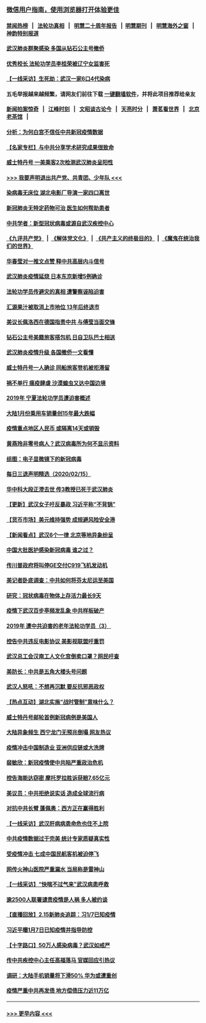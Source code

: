 ### [微信用户指南，使用浏览器打开体验更佳](https://github.com/gfw-breaker/banned-news1/blob/master/indexes/wechat-guide.md?t=0)
#### [禁闻热榜](热点新闻.md?t=0)  &nbsp;&nbsp;|&nbsp;&nbsp; [法轮功真相](https://github.com/gfw-breaker/truth/blob/master/README.md?t=0) &nbsp;&nbsp;|&nbsp;&nbsp; [明慧二十周年报告](https://github.com/gfw-breaker/mh-reports/blob/master/README.md?t=0) &nbsp;&nbsp;|&nbsp;&nbsp;[明慧期刊](https://github.com/gfw-breaker/mh-qikan) &nbsp;&nbsp;|&nbsp;&nbsp; [明慧海外之窗](https://github.com/gfw-breaker/mh-news/blob/master/README.md?t=0) &nbsp;&nbsp;|&nbsp;&nbsp; [神韵特别报道](https://github.com/gfw-breaker/mh-news/blob/master/shenyun.md?t=0)
#### [武汉肺炎群聚感染 多国从钻石公主号撤侨](../pages/nsc413/n11873416.md?t=02170122) 
#### [优秀校长 法轮功学员李桂荣被辽宁女监害死](../pages/nsc413/n11873018.md?t=02170122) 
#### [【一线采访】生死劫：武汉一家6口4代染病](../pages/nsc413/n11872460.md?t=02170122) 
#### 五毛举报越来越频繁，请网友们前往下载 [一键翻墙软件](https://github.com/gfw-breaker/ssr-accounts)，并将此项目推荐给亲友
#### [新闻拍案惊奇](https://github.com/gfw-breaker/banned-news1/blob/master/pages/link4.md) &nbsp;&nbsp;|&nbsp;&nbsp; [江峰时刻](https://github.com/gfw-breaker/banned-news1/blob/master/pages/link4.md) &nbsp;&nbsp;|&nbsp;&nbsp; [文昭谈古论今](https://github.com/gfw-breaker/banned-news1/blob/master/pages/link4.md) &nbsp;&nbsp;|&nbsp;&nbsp; [天亮时分](https://github.com/gfw-breaker/banned-news1/blob/master/pages/link4.md) &nbsp;&nbsp;|&nbsp;&nbsp; [萧茗看世界](https://github.com/gfw-breaker/banned-news1/blob/master/pages/link4.md) &nbsp;&nbsp;|&nbsp;&nbsp; [北京老茶馆](https://github.com/gfw-breaker/banned-news1/blob/master/pages/link4.md) &nbsp;&nbsp;|&nbsp;&nbsp; 
#### [分析：为何白宫不信任中共新冠疫情数据](../pages/nsc413/n11872473.md?t=02170122) 
#### [【名家专栏】与中共分享学术研究成果很致命](../pages/nsc413/n11871916.md?t=02170122) 
#### [威士特丹号 一美乘客2次检测武汉肺炎呈阳性](../pages/nsc413/n11873169.md?t=02170122) 
#### [>>> 我要声明退出共产党、共青团、少年队 <<<](https://github.com/begood0513/goodnews/blob/master/quit/letter.md) 
#### [染病毒无床位 湖北电影厂导演一家四口离世](../pages/nsc413/n11873154.md?t=02170122) 
#### [新冠肺炎无特定药物可治 医生如何帮助患者](../pages/nsc413/n11868234.md?t=02170122) 
#### [中共学者：新型冠状病毒或源自武汉疾控中心](../pages/nsc413/n11872811.md?t=02170122) 
#### [《九评共产党》](https://github.com/begood0513/9ping.md/blob/master/README.md) &nbsp;|&nbsp; [《解体党文化》](../../../../jtdwh.md/blob/master/README.md)  &nbsp;|&nbsp; [《共产主义的终极目的》](../../../../gczydzjmd.md/blob/master/README.md) &nbsp;|&nbsp; [《魔鬼在统治我们的世界》](../../../../mgztzwmdsj.md/blob/master/README.md) 
#### [华春莹对一推文点赞 释中共高层内斗信号](../pages/nsc413/n11872861.md?t=02170122) 
#### [武汉肺炎疫情延烧 日本东京新增5例确诊](../pages/nsc413/n11873025.md?t=02170122) 
#### [法轮功学员传避灾的真相 遭警察诬陷迫害](../pages/nsc413/n11869217.md?t=02170122) 
#### [汇源果汁被取消上市地位 13年后终退市](../pages/nsc413/n11872672.md?t=02170122) 
#### [美议长佩洛西在德国指责中共 与傅莹当面交锋](../pages/nsc413/n11872375.md?t=02170122) 
#### [钻石公主号美籍旅客搭包机 日自卫队巴士相送](../pages/nsc413/n11872947.md?t=02170122) 
#### [武汉肺炎疫情升级 各国撤侨一文看懂](../pages/nsc413/n11859313.md?t=02170122) 
#### [威士特丹号一人确诊 同船旅客登机被拒滞留](../pages/nsc413/n11872823.md?t=02170122) 
#### [祸不单行 瘟疫肆虐 沙漠蝗虫又达中国边境](../pages/nsc413/n11872485.md?t=02170122) 
#### [2019年 宁夏法轮功学员遭迫害概述](../pages/nsc413/n11858807.md?t=02170122) 
#### [大陆1月份乘用车销量创15年最大跌幅](../pages/nsc413/n11872290.md?t=02170122) 
#### [疫情重点地区人民币 或隔离14天或销毁](../pages/nsc413/n11872461.md?t=02170122) 
#### [黄燕玲非零号病人？武汉病毒所为何不显示资料](../pages/nsc413/n11872240.md?t=02170122) 
#### [组图：电子显微镜下的新冠病毒](../pages/nsc413/n11872057.md?t=02170122) 
#### [每日三退声明精选（2020/02/15）](../pages/nsc413/n11872255.md?t=02170122) 
#### [华中科大段正澄去世 传3教授已死于武汉肺炎](../pages/nsc413/n11872056.md?t=02170122) 
#### [【更新】武汉女子吁反暴政 习近平称“不背锅”](../pages/nsc413/n11801312.md?t=02170122) 
#### [【货币市场】美元维持强势 成规避风险安全港](../pages/nsc413/n11871937.md?t=02170122) 
#### [【新闻看点】武汉6个一律 北京等地异象纷呈](../pages/nsc413/n11871818.md?t=02170122) 
#### [中国大批医护感染新冠病毒 谁之过？](../pages/nsc413/n11871790.md?t=02170122) 
#### [传川普政府将叫停GE交付C919飞机发动机](../pages/nsc413/n11871600.md?t=02170122) 
#### [美记者卧底调查：中共如何将芬太尼运至美国](../pages/nsc413/n11871821.md?t=02170122) 
#### [研究：冠状病毒在物体上存活力最长9天](../pages/nsc413/n11871871.md?t=02170122) 
#### [疫情下武汉百步亭频发乱象 中共样板破产](../pages/nsc413/n11871457.md?t=02170122) 
#### [2019年 遭中共迫害的老年法轮功学员（3） ](../pages/nsc413/n11830056.md?t=02170122) 
#### [控告中共违反电影协议 美影视联盟吁重罚](../pages/nsc413/n11871820.md?t=02170122) 
#### [武汉总工会汉南工人文化宫倒卖口罩？网民吁查](../pages/nsc413/n11871739.md?t=02170122) 
#### [美防长：中共是五角大楼头号问题](../pages/nsc413/n11871768.md?t=02170122) 
#### [武汉人怒吼：不想再沉默 要反抗邪恶政权](../pages/nsc413/n11871584.md?t=02170122) 
#### [【热点互动】湖北实施“战时管制”意味什么？](../pages/nsc413/n11871747.md?t=02170122) 
#### [威士特丹号邮轮首例新冠病例是美国人](../pages/nsc413/n11871731.md?t=02170122) 
#### [大陆异象频生 西宁龙门无预兆倒塌 网友热议](../pages/nsc413/n11871150.md?t=02170122) 
#### [疫情冲击中国制造业 亚洲供应链或大洗牌](../pages/nsc413/n11871629.md?t=02170122) 
#### [裴敏欣：新冠疫情使中共陷严重政治危机](../pages/nsc413/n11871514.md?t=02170122) 
#### [控告海能达窃密 摩托罗拉胜诉获赔7.65亿元](../pages/nsc413/n11871594.md?t=02170122) 
#### [美议员：中共拒绝说实话 造成全球流行病](../pages/nsc413/n11871582.md?t=02170122) 
#### [对抗中共长臂 蓬佩奥：西方正在赢得胜利](../pages/nsc413/n11871500.md?t=02170122) 
#### [【一线采访】武汉肝病病患命危也住不上院](../pages/nsc413/n11870591.md?t=02170122) 
#### [中共疫情数据过于完美 统计专家质疑真实性](../pages/nsc413/n11870197.md?t=02170122) 
#### [受疫情冲击 七成中国民航客机被迫停飞](../pages/nsc413/n11871439.md?t=02170122) 
#### [网传火神山医院严重漏水 当局称是雷神山](../pages/nsc413/n11871477.md?t=02170122) 
#### [【一线采访】“快喘不过气来”武汉病患呼救](../pages/nsc413/n11870636.md?t=02170122) 
#### [逾2500人联署谴责疫情是人祸 多人被约谈](../pages/nsc413/n11871360.md?t=02170122) 
#### [【直播回放】2.15新肺炎追踪：习1/7已知疫情](../pages/nsc413/n11871276.md?t=02170122) 
#### [习近平曝1月7日已知疫情并指导防控](../pages/nsc413/n11871308.md?t=02170122) 
#### [【十字路口】50万人感染病毒？武汉如戒严](../pages/nsc413/n11870405.md?t=02170122) 
#### [传中共疾控中心主任高福落马 官媒回应引热议](../pages/nsc413/n11871097.md?t=02170122) 
#### [调研：大陆手机销量将下滑50% 华为或遭重创](../pages/nsc413/n11871161.md?t=02170122) 
#### [疫情严重中共再发债 地方偿债压力近11万亿](../pages/nsc413/n11870871.md?t=02170122) 

----
#### [ >>> 更早内容 <<< ](../indexes/nsc413-earlier.md)
